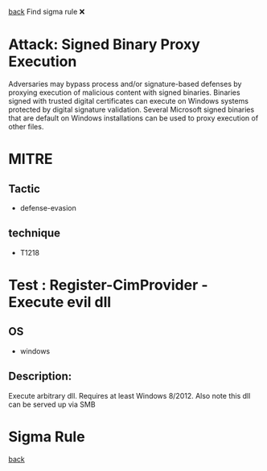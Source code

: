 
[back](../index.md)
Find sigma rule :x: 

# Attack: Signed Binary Proxy Execution 

Adversaries may bypass process and/or signature-based defenses by proxying execution of malicious content with signed binaries. Binaries signed with trusted digital certificates can execute on Windows systems protected by digital signature validation. Several Microsoft signed binaries that are default on Windows installations can be used to proxy execution of other files.

# MITRE
## Tactic
  - defense-evasion


## technique
  - T1218


# Test : Register-CimProvider - Execute evil dll
## OS
  - windows


## Description:
Execute arbitrary dll. Requires at least Windows 8/2012. Also note this dll can be served up via SMB


# Sigma Rule


[back](../index.md)
